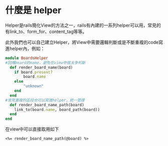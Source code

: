 # 什麼是 helper


Helper是rails簡化View的方法之一，rails有內建的一系列helper可以用，常見的有link_to、form_for、content_tag等等。

此外我們也可以自己建立Helper，將View中需要邏輯判斷或是不斷重複的code寫進helper內，例如：

```ruby
module BoardsHelper
#回傳board的name，避免在view中做太多判斷
  def render_board_name(board)
  	if board.present?
    	board.name
    else
    	"unknown"
    end
  end
#常常重複的區段也可以寫進helper，統一管理
  def render_board_name_path(board)
    link_to(board.name, board_path(board))
  end
end
```
在view中可以直接取用如下
```erb
<%= render_board_name_path(@board) %>
```

